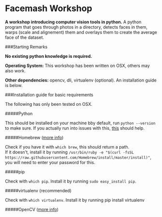 # Facemash Workshop

**A workshop introducing computer vision tools in python.** A python program that goes through photos in a directory, detects faces in them, warps (scale and alignement) them and overlays them to create the average face of the dataset.


###Starting Remarks

**No existing python knowledge is required.**

**Operating System:** This workshop has been written on OSX, others may also work.

**Other dependencies:** opencv, dli, virtualenv (optional). An installation guide is below.  

###Installation guide for basic requirements

The following has only been tested on OSX.

#####Python

This should be installed on your machine bby default, run `python --version` to make sure. If you actually run into issues with this, [this](http://docs.python-guide.org/en/latest/starting/install/osx/) should help.

#####Homebrew ([more info](http://brew.sh))

Check if you have it with `which brew`, this should return a path.   
If it doesn't, install it by running `/usr/bin/ruby -e "$(curl -fsSL https://raw.githubusercontent.com/Homebrew/install/master/install)"`, you will need to enter your password for this.

#####pip

Check with `which pip`. 
Install it by running `sudo easy_install pip`.

#####virtualenv (recommended)

Check with `which virtualenv`. Install it by running 
		pip install virtualenv

#####OpenCV ([more info](http://opencv.org))